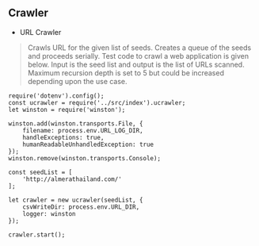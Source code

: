 Crawler
-------

 - URL Crawler
 

> Crawls URL for the given list of seeds. Creates a queue of the seeds and proceeds serially.  Test code to crawl a web application is given below. Input is the seed list and output is the list of URLs scanned. Maximum recursion depth is set to 5 but could be increased depending upon the use case.

    require('dotenv').config();
    const ucrawler = require('../src/index').ucrawler;
    let winston = require('winston');

    winston.add(winston.transports.File, {
        filename: process.env.URL_LOG_DIR,
        handleExceptions: true,
        humanReadableUnhandledException: true
    });
    winston.remove(winston.transports.Console);

    const seedList = [
        'http://almerathailand.com/'
    ];

    let crawler = new ucrawler(seedList, {
        csvWriteDir: process.env.URL_DIR,
        logger: winston
    });

    crawler.start();








































































































































































































































































































































































































































































































































































































































































































































